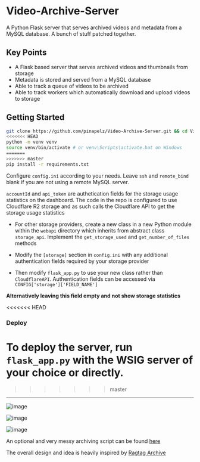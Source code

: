 # Video-Archive-Server

A Python Flask server that serves archived videos and metadata from a MySQL database. A bunch of stuff patched together.

## Key Points
- A Flask based server that serves archived videos and thumbnails from storage
- Metadata is stored and served from a MySQL database
- Able to track a queue of videos to be archived
- Able to track workers which automatically download and upload videos to storage


## Getting Started
```bash
git clone https://github.com/pinapelz/Video-Archive-Server.git && cd Video-Archive-Server
<<<<<<< HEAD
python -m venv venv
source venv/bin/activate # or venv\Scripts\activate.bat on Windows
=======
>>>>>>> master
pip install -r requirements.txt
```
Configure `config.ini` according to your needs. Leave `ssh` and `remote_bind` blank if you are not using a remote MySQL server.

`accountId` and `api_token` are authetication fields for the storage usage statistics on the dashboard. The code in the repo is configured to use Cloudflare R2 storage and as such calls the Cloudflare API to get the storage usage statistics

- For other storage providers, create a new class in a new Python module within the `webapi` directory which inherits from abstract class `storage_api`. Implement the `get_storage_used` and `get_number_of_files` methods

- Modify the `[storage]` section in  `config.ini` with any additional authentication fields required by your storage provider

- Then modify `flask_app.py` to use your new class rather than `CloudflareAPI`. Authentication fields can be accessed via `CONFIG['storage']['FIELD_NAME']`

**Alternatively leaving this field empty and not show storage statistics**

<<<<<<< HEAD
### Deploy
To deploy the server, run `flask_app.py` with the WSIG server of your choice or directly.
=======
>>>>>>> master

---

![image](https://github.com/pinapelz/Video-Archive-Server/assets/21994085/eb626166-f6db-43c9-89d3-4986c6a8d2cd)

![image](https://github.com/pinapelz/Video-Archive-Server/assets/21994085/2602aadb-5b33-4659-9da5-117aa2f92e3f)

![image](https://github.com/pinapelz/Video-Archive-Server/assets/21994085/16646e1e-977c-4c92-92e8-4d18963a2db4)

An optional and very messy archiving script can be found [here](https://github.com/pinapelz/Video-Archive-Worker)

The overall design and idea is heavily inspired by [Ragtag Archive](https://archive.ragtag.moe/)